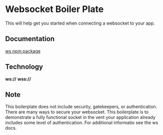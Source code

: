 # Websocket Boiler Plate
This will help get you started when connecting a websocket to your app.

## Documentation
[ws npm package](https://www.npmjs.com/package/ws)

## Technology
**ws://**
**wss://**

## Note
This boilerplate does not include security, gatekeepers, or authentication. There are many ways to secure your websocket. This boilerplate is to demonstrate a fully functional socket in the vent your application already includes some level of authentication. For additional informatio see the ws docs.

